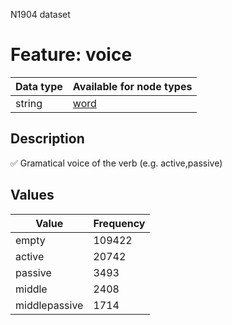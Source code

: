 <p>N1904 dataset</p>

<h1>Feature: voice</h1>

<table>
<thead>
<tr>
  <th>Data type</th>
  <th>Available for node types</th>
</tr>
</thead>
<tbody>
<tr>
  <td>string</td>
  <td><A HREF="featurebynodetype.md#word">word</A></td>
</tr>
</tbody>
</table>

<h2>Description</h2>

<p>✅ Gramatical voice of the verb (e.g. active,passive)</p>

<h2>Values</h2>

<table>
<thead>
<tr>
  <th>Value</th>
  <th>Frequency</th>
</tr>
</thead>
<tbody>
<tr>
  <td>empty</td>
  <td>109422</td>
</tr>
<tr>
  <td>active</td>
  <td>20742</td>
</tr>
<tr>
  <td>passive</td>
  <td>3493</td>
</tr>
<tr>
  <td>middle</td>
  <td>2408</td>
</tr>
<tr>
  <td>middlepassive</td>
  <td>1714</td>
</tr>
</tbody>
</table>
